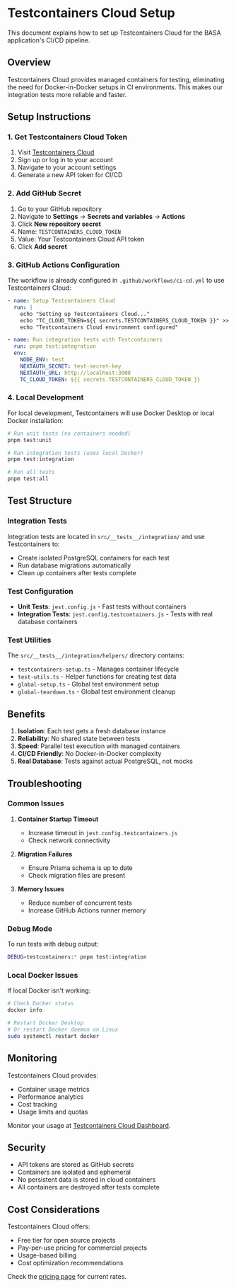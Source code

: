 # Testcontainers Cloud Setup

This document explains how to set up Testcontainers Cloud for the BASA application's CI/CD pipeline.

## Overview

Testcontainers Cloud provides managed containers for testing, eliminating the need for Docker-in-Docker setups in CI environments. This makes our integration tests more reliable and faster.

## Setup Instructions

### 1. Get Testcontainers Cloud Token

1. Visit [Testcontainers Cloud](https://app.testcontainers.cloud/accounts/31796/start/download?group=ci)
2. Sign up or log in to your account
3. Navigate to your account settings
4. Generate a new API token for CI/CD

### 2. Add GitHub Secret

1. Go to your GitHub repository
2. Navigate to **Settings** → **Secrets and variables** → **Actions**
3. Click **New repository secret**
4. Name: `TESTCONTAINERS_CLOUD_TOKEN`
5. Value: Your Testcontainers Cloud API token
6. Click **Add secret**

### 3. GitHub Actions Configuration

The workflow is already configured in `.github/workflows/ci-cd.yml` to use Testcontainers Cloud:

```yaml
- name: Setup Testcontainers Cloud
  run: |
    echo "Setting up Testcontainers Cloud..."
    echo "TC_CLOUD_TOKEN=${{ secrets.TESTCONTAINERS_CLOUD_TOKEN }}" >> $GITHUB_ENV
    echo "Testcontainers Cloud environment configured"

- name: Run integration tests with Testcontainers
  run: pnpm test:integration
  env:
    NODE_ENV: test
    NEXTAUTH_SECRET: test-secret-key
    NEXTAUTH_URL: http://localhost:3000
    TC_CLOUD_TOKEN: ${{ secrets.TESTCONTAINERS_CLOUD_TOKEN }}
```

### 4. Local Development

For local development, Testcontainers will use Docker Desktop or local Docker installation:

```bash
# Run unit tests (no containers needed)
pnpm test:unit

# Run integration tests (uses local Docker)
pnpm test:integration

# Run all tests
pnpm test:all
```

## Test Structure

### Integration Tests

Integration tests are located in `src/__tests__/integration/` and use Testcontainers to:

- Create isolated PostgreSQL containers for each test
- Run database migrations automatically
- Clean up containers after tests complete

### Test Configuration

- **Unit Tests**: `jest.config.js` - Fast tests without containers
- **Integration Tests**: `jest.config.testcontainers.js` - Tests with real database containers

### Test Utilities

The `src/__tests__/integration/helpers/` directory contains:

- `testcontainers-setup.ts` - Manages container lifecycle
- `test-utils.ts` - Helper functions for creating test data
- `global-setup.ts` - Global test environment setup
- `global-teardown.ts` - Global test environment cleanup

## Benefits

1. **Isolation**: Each test gets a fresh database instance
2. **Reliability**: No shared state between tests
3. **Speed**: Parallel test execution with managed containers
4. **CI/CD Friendly**: No Docker-in-Docker complexity
5. **Real Database**: Tests against actual PostgreSQL, not mocks

## Troubleshooting

### Common Issues

1. **Container Startup Timeout**
   - Increase timeout in `jest.config.testcontainers.js`
   - Check network connectivity

2. **Migration Failures**
   - Ensure Prisma schema is up to date
   - Check migration files are present

3. **Memory Issues**
   - Reduce number of concurrent tests
   - Increase GitHub Actions runner memory

### Debug Mode

To run tests with debug output:

```bash
DEBUG=testcontainers:* pnpm test:integration
```

### Local Docker Issues

If local Docker isn't working:

```bash
# Check Docker status
docker info

# Restart Docker Desktop
# Or restart Docker daemon on Linux
sudo systemctl restart docker
```

## Monitoring

Testcontainers Cloud provides:

- Container usage metrics
- Performance analytics
- Cost tracking
- Usage limits and quotas

Monitor your usage at [Testcontainers Cloud Dashboard](https://app.testcontainers.cloud/).

## Security

- API tokens are stored as GitHub secrets
- Containers are isolated and ephemeral
- No persistent data is stored in cloud containers
- All containers are destroyed after tests complete

## Cost Considerations

Testcontainers Cloud offers:

- Free tier for open source projects
- Pay-per-use pricing for commercial projects
- Usage-based billing
- Cost optimization recommendations

Check the [pricing page](https://testcontainers.com/cloud/pricing/) for current rates. 